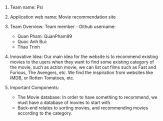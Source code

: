 1. Team name: 
	Psi

2. Application web name:
	Movie recommendation site

3. Team Overview:
	Team member - Github username: 
  	- Quan Pham: QuanPham99
	- Quoc Anh Bui:
	- Thao Trinh

4. Innovative Idea:
	Our main idea for the website is to recommend existing movies to the users when they want to find some existing category of the movie, such as action movie, we can list out films such as Fast and Furious, The Avengers, etc. We find the inspiration from websites like IMDB, or Rotten Tomatoes, etc. 

5. Important Components:
	- The Movie database: In order to have something to recommend, we must have a database of movies to start with.
	- Back-end relates to sorting movies, and recommending movies according to the category.
